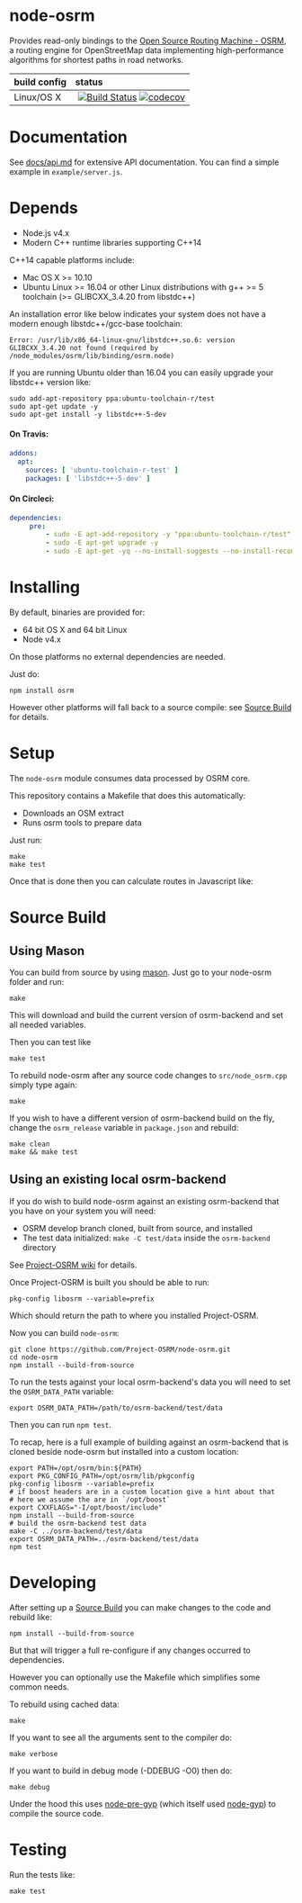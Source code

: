 # node-osrm

Provides read-only bindings to the [Open Source Routing Machine - OSRM](https://github.com/Project-OSRM/osrm-backend), a routing engine for OpenStreetMap data implementing high-performance algorithms for shortest paths in road networks.


| build config | status |
|:-------------|:------------|
| Linux/OS X   | [![Build Status](https://travis-ci.org/Project-OSRM/node-osrm.svg?branch=master)](https://travis-ci.org/Project-OSRM/node-osrm) [![codecov](https://codecov.io/gh/Project-OSRM/node-osrm/branch/master/graph/badge.svg)](https://codecov.io/gh/Project-OSRM/node-osrm) |

# Documentation

See [docs/api.md](docs/api.md) for extensive API documentation. You can find a simple example in `example/server.js`.

# Depends

 - Node.js v4.x
 - Modern C++ runtime libraries supporting C++14

C++14 capable platforms include:

  - Mac OS X >= 10.10
  - Ubuntu Linux >= 16.04 or other Linux distributions with g++ >= 5 toolchain (>= GLIBCXX_3.4.20 from libstdc++)

An installation error like below indicates your system does not have a modern enough libstdc++/gcc-base toolchain:

```
Error: /usr/lib/x86_64-linux-gnu/libstdc++.so.6: version GLIBCXX_3.4.20 not found (required by /node_modules/osrm/lib/binding/osrm.node)
```

If you are running Ubuntu older than 16.04 you can easily upgrade your libstdc++ version like:

```
sudo add-apt-repository ppa:ubuntu-toolchain-r/test
sudo apt-get update -y
sudo apt-get install -y libstdc++-5-dev
```

#### On Travis:

```yml
addons:
  apt:
    sources: [ 'ubuntu-toolchain-r-test' ]
    packages: [ 'libstdc++-5-dev' ]
```

#### On Circleci:

```yml
dependencies:
     pre:
         - sudo -E apt-add-repository -y "ppa:ubuntu-toolchain-r/test"
         - sudo -E apt-get upgrade -y
         - sudo -E apt-get -yq --no-install-suggests --no-install-recommends --force-yes install libstdc++-5-dev
```


# Installing

By default, binaries are provided for:

 - 64 bit OS X and 64 bit Linux
 - Node v4.x

On those platforms no external dependencies are needed.

Just do:

    npm install osrm

However other platforms will fall back to a source compile: see [Source Build](#source-build) for details.

# Setup

The `node-osrm` module consumes data processed by OSRM core.

This repository contains a Makefile that does this automatically:

- Downloads an OSM extract
- Runs osrm tools to prepare data

Just run:

    make
    make test

Once that is done then you can calculate routes in Javascript like:


# Source Build

## Using Mason

You can build from source by using [mason](https://github.com/mapbox/mason).
Just go to your node-osrm folder and run:

```
make
```

This will download and build the current version of osrm-backend and set all needed variables.

Then you can test like

```
make test
```

To rebuild node-osrm after any source code changes to `src/node_osrm.cpp` simply type again:

```
make
```

If you wish to have a different version of osrm-backend build on the fly, change the `osrm_release` variable in `package.json` and rebuild:

```
make clean
make && make test
```

## Using an existing local osrm-backend

If you do wish to build node-osrm against an existing osrm-backend that you have on your system you will need:

 - OSRM develop branch cloned, built from source, and installed
 - The test data initialized: `make -C test/data` inside the `osrm-backend` directory

See [Project-OSRM wiki](https://github.com/Project-OSRM/osrm-backend/wiki/Building%20OSRM) for details.

Once Project-OSRM is built you should be able to run:

    pkg-config libosrm --variable=prefix

Which should return the path to where you installed Project-OSRM.

Now you can build `node-osrm`:

    git clone https://github.com/Project-OSRM/node-osrm.git
    cd node-osrm
    npm install --build-from-source

To run the tests against your local osrm-backend's data you will need to
set the `OSRM_DATA_PATH` variable:

    export OSRM_DATA_PATH=/path/to/osrm-backend/test/data

Then you can run `npm test`.

To recap, here is a full example of building against an osrm-backend that is cloned beside node-osrm but installed into a custom location:

```
export PATH=/opt/osrm/bin:${PATH}
export PKG_CONFIG_PATH=/opt/osrm/lib/pkgconfig
pkg-config libosrm --variable=prefix
# if boost headers are in a custom location give a hint about that
# here we assume the are in `/opt/boost`
export CXXFLAGS="-I/opt/boost/include"
npm install --build-from-source
# build the osrm-backend test data
make -C ../osrm-backend/test/data
export OSRM_DATA_PATH=../osrm-backend/test/data
npm test
```

# Developing

After setting up a [Source Build](#source-build) you can make changes to the code and rebuild like:

    npm install --build-from-source

But that will trigger a full re-configure if any changes occurred to dependencies.

However you can optionally use the Makefile which simplifies some common needs.

To rebuild using cached data:

    make

If you want to see all the arguments sent to the compiler do:

    make verbose

If you want to build in debug mode (-DDEBUG -O0) then do:

    make debug

Under the hood this uses [node-pre-gyp](https://github.com/mapbox/node-pre-gyp) (which itself used [node-gyp](https://github.com/TooTallNate/node-gyp)) to compile the source code.

# Testing

Run the tests like:

    make test

